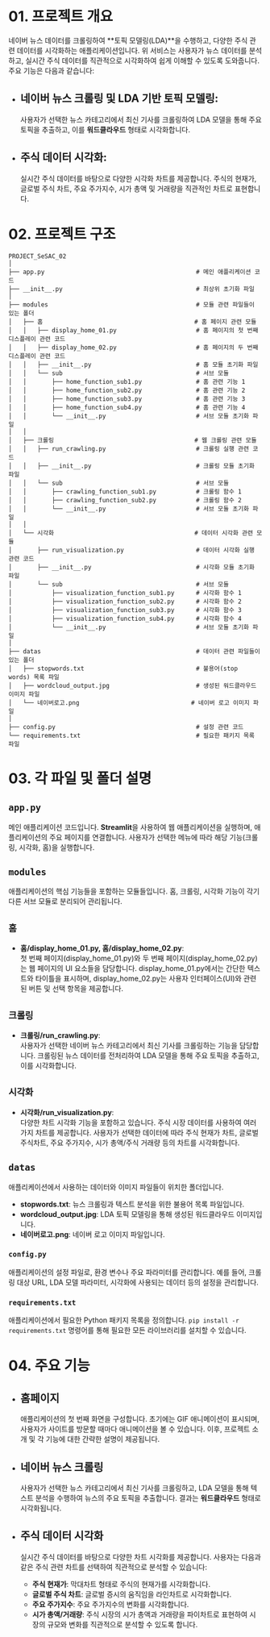 # 01. 프로젝트 개요

네이버 뉴스 데이터를 크롤링하여 **토픽 모델링(LDA)**을 수행하고, 다양한 주식 관련 데이터를 시각화하는 애플리케이션입니다. 위 서비스는 사용자가 뉴스 데이터를 분석하고, 실시간 주식 데이터를 직관적으로 시각화하여 쉽게 이해할 수 있도록 도와줍니다. 주요 기능은 다음과 같습니다:

- ## **네이버 뉴스 크롤링 및 LDA 기반 토픽 모델링**:  
  사용자가 선택한 뉴스 카테고리에서 최신 기사를 크롤링하여 LDA 모델을 통해 주요 토픽을 추출하고, 이를 **워드클라우드** 형태로 시각화합니다.
  
- ## **주식 데이터 시각화**:  
  실시간 주식 데이터를 바탕으로 다양한 시각화 차트를 제공합니다. 주식의 현재가, 글로벌 주식 차트, 주요 주가지수, 시가 총액 및 거래량을 직관적인 차트로 표현합니다.

# 02. 프로젝트 구조


```
PROJECT_SeSAC_02
│
├── app.py                                          # 메인 애플리케이션 코드
├── __init__.py                                     # 최상위 초기화 파일
│
├── modules                                         # 모듈 관련 파일들이 있는 폴더
│   ├── 홈                                          # 홈 페이지 관련 모듈
│   │   ├── display_home_01.py                      # 홈 페이지의 첫 번째 디스플레이 관련 코드
│   │   ├── display_home_02.py                      # 홈 페이지의 두 번째 디스플레이 관련 코드
│   │   ├── __init__.py                             # 홈 모듈 초기화 파일
│   │   └── sub                                     # 서브 모듈
│   │       ├── home_function_sub1.py               # 홈 관련 기능 1
│   │       ├── home_function_sub2.py               # 홈 관련 기능 2
│   │       ├── home_function_sub3.py               # 홈 관련 기능 3
│   │       ├── home_function_sub4.py               # 홈 관련 기능 4
│   │       └── __init__.py                         # 서브 모듈 초기화 파일
│   │
│   ├── 크롤링                                       # 웹 크롤링 관련 모듈
│   │   ├── run_crawling.py                         # 크롤링 실행 관련 코드
│   │   ├── __init__.py                             # 크롤링 모듈 초기화 파일
│   │   └── sub                                     # 서브 모듈
│   │       ├── crawling_function_sub1.py           # 크롤링 함수 1
│   │       ├── crawling_function_sub2.py           # 크롤링 함수 2
│   │       └── __init__.py                         # 서브 모듈 초기화 파일
│   │
│   └── 시각화                                       # 데이터 시각화 관련 모듈
│       ├── run_visualization.py                    # 데이터 시각화 실행 관련 코드
│       ├── __init__.py                             # 시각화 모듈 초기화 파일
│       └── sub                                     # 서브 모듈
│           ├── visualization_function_sub1.py      # 시각화 함수 1
│           ├── visualization_function_sub2.py      # 시각화 함수 2
│           ├── visualization_function_sub3.py      # 시각화 함수 3
│           ├── visualization_function_sub4.py      # 시각화 함수 4
│           └── __init__.py                         # 서브 모듈 초기화 파일
│
├── datas                                           # 데이터 관련 파일들이 있는 폴더
│   ├── stopwords.txt                               # 불용어(stop words) 목록 파일
│   ├── wordcloud_output.jpg                        # 생성된 워드클라우드 이미지 파일
│   └── 네이버로고.png                               # 네이버 로고 이미지 파일
│
├── config.py                                       # 설정 관련 코드
└── requirements.txt                                # 필요한 패키지 목록 파일
```




# 03. 각 파일 및 폴더 설명

## `app.py`
메인 애플리케이션 코드입니다. **Streamlit**을 사용하여 웹 애플리케이션을 실행하며, 애플리케이션의 주요 페이지를 연결합니다. 사용자가 선택한 메뉴에 따라 해당 기능(크롤링, 시각화, 홈)을 실행합니다.

## `modules`
애플리케이션의 핵심 기능들을 포함하는 모듈들입니다. 홈, 크롤링, 시각화 기능이 각기 다른 서브 모듈로 분리되어 관리됩니다.

## `홈`
- **홈/display_home_01.py, 홈/display_home_02.py**:  
  첫 번째 페이지(display_home_01.py)와 두 번째 페이지(display_home_02.py)는 웹 페이지의 UI 요소들을 담당합니다. display_home_01.py에서는 간단한 텍스트와 타이틀을 표시하며, display_home_02.py는 사용자 인터페이스(UI)와 관련된 버튼 및 선택 항목을 제공합니다.

## `크롤링`
- **크롤링/run_crawling.py**:  
  사용자가 선택한 네이버 뉴스 카테고리에서 최신 기사를 크롤링하는 기능을 담당합니다. 크롤링된 뉴스 데이터를 전처리하여 LDA 모델을 통해 주요 토픽을 추출하고, 이를 시각화합니다.

## `시각화`
- **시각화/run_visualization.py**:  
  다양한 차트 시각화 기능을 포함하고 있습니다. 주식 시장 데이터를 사용하여 여러 가지 차트를 제공합니다. 사용자가 선택한 데이터에 따라 주식 현재가 차트, 글로벌 주식차트, 주요 주가지수, 시가 총액/주식 거래량 등의 차트를 시각화합니다.

## `datas`
애플리케이션에서 사용하는 데이터와 이미지 파일들이 위치한 폴더입니다.
- **stopwords.txt**: 뉴스 크롤링과 텍스트 분석을 위한 불용어 목록 파일입니다.
- **wordcloud_output.jpg**: LDA 토픽 모델링을 통해 생성된 워드클라우드 이미지입니다.
- **네이버로고.png**: 네이버 로고 이미지 파일입니다.

### `config.py`
애플리케이션의 설정 파일로, 환경 변수나 주요 파라미터를 관리합니다. 예를 들어, 크롤링 대상 URL, LDA 모델 파라미터, 시각화에 사용되는 데이터 등의 설정을 관리합니다.

### `requirements.txt`
애플리케이션에서 필요한 Python 패키지 목록을 정의합니다. `pip install -r requirements.txt` 명령어를 통해 필요한 모든 라이브러리를 설치할 수 있습니다.

# 04. 주요 기능

- ## **홈페이지**  
   애플리케이션의 첫 번째 화면을 구성합니다. 초기에는 GIF 애니메이션이 표시되며, 사용자가 사이트를 방문할 때마다 애니메이션을 볼 수 있습니다. 이후, 프로젝트 소개 및 각 기능에 대한 간략한 설명이 제공됩니다.

- ## **네이버 뉴스 크롤링**  
   사용자가 선택한 뉴스 카테고리에서 최신 기사를 크롤링하고, LDA 모델을 통해 텍스트 분석을 수행하여 뉴스의 주요 토픽을 추출합니다. 결과는 **워드클라우드** 형태로 시각화됩니다.

- ## **주식 데이터 시각화**  
   실시간 주식 데이터를 바탕으로 다양한 차트 시각화를 제공합니다. 사용자는 다음과 같은 주식 관련 차트를 선택하여 직관적으로 분석할 수 있습니다:
   - **주식 현재가**: 막대차트 형태로 주식의 현재가를 시각화합니다.
   - **글로벌 주식 차트**: 글로벌 증시의 움직임을 라인차트로 시각화합니다.
   - **주요 주가지수**: 주요 주가지수의 변화를 시각화합니다.
   - **시가 총액/거래량**: 주식 시장의 시가 총액과 거래량을 파이차트로 표현하여 시장의 규모와 변화를 직관적으로 분석할 수 있도록 합니다.


